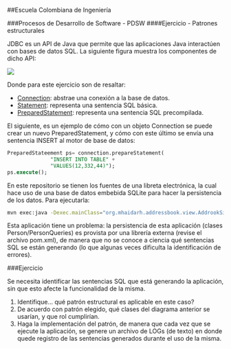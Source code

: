 ##Escuela Colombiana de Ingeniería

###Procesos de Desarrollo de Software - PDSW
####Ejercicio - Patrones estructurales

JDBC es un API de Java que permite que las aplicaciones Java interactúen con bases de datos SQL. La siguiente figura muestra los componentes de dicho API:

![](http://docstore.mik.ua/orelly/linux/sql/figs/MSQL.1401.gif)

Donde para este ejercicio son de resaltar: 

* [Connection](http://docs.oracle.com/javase/7/docs/api/java/sql/Connection.html): abstrae una conexión a la base de datos.
* [Statement](http://docs.oracle.com/javase/7/docs/api/java/sql/Statement.html): representa una sentencia SQL básica.
* [PreparedStatement](http://docs.oracle.com/javase/7/docs/api/java/sql/PreparedStatement.html): representa una sentencia SQL precompilada.

El siguiente, es un ejemplo de cómo con un objeto Connection se puede crear un nuevo PreparedStatement, y cómo con este último se envía una sentencia INSERT al motor de base de datos:

```SQL
PreparedStateement ps= connection.prepareStatement(
              "INSERT INTO TABLE" +
              "VALUES(12,332,44)");
ps.execute();
```

En este repositorio se tienen los fuentes de una libreta electrónica, la cual hace uso de una base de datos embebida SQLite para hacer la persistencia de los datos. Para ejecutarla:

```bash
mvn exec:java -Dexec.mainClass="org.mhaidarh.addressbook.view.AddrookSimpleDBApp"
```

Esta aplicación tiene un problema: la persistencia de esta aplicación (clases Person/PersonQueries) es provista por una librería externa (revise el archivo pom.xml), de manera que no se conoce a ciencia qué sentencias SQL se están generando (lo que algunas veces dificulta la identificación de errores).

###Ejercicio

Se necesita identificar las sentencias SQL que está generando la aplicación, sin que esto afecte la funcionalidad de la misma. 

1. Identifique... qué patrón estructural es aplicable en este caso?
2. De acuerdo con patrón elegido, qué clases del diagrama anterior se usarían, y que rol cumplirían.
3. Haga la implementación del patrón, de manera que cada vez que se ejecute la aplicación, se genere un archivo de LOGs (de texto) en donde quede registro de las sentencias generados durante el uso de la misma.


